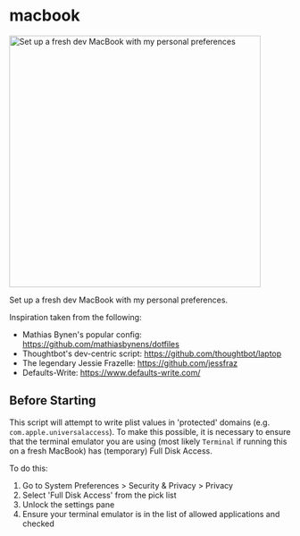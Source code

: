 # macbook

<img title="macbook"
     alt="Set up a fresh dev MacBook with my personal preferences"
     src="https://user-images.githubusercontent.com/3181349/91672998-5a273f80-eb64-11ea-8fbe-82b02abf137d.jpg"
     width="450">

Set up a fresh dev MacBook with my personal preferences.

Inspiration taken from the following:

- Mathias Bynen's popular config: https://github.com/mathiasbynens/dotfiles
- Thoughtbot's dev-centric script: https://github.com/thoughtbot/laptop
- The legendary Jessie Frazelle: https://github.com/jessfraz
- Defaults-Write: https://www.defaults-write.com/

## Before Starting

This script will attempt to write plist values in 'protected' domains (e.g. `com.apple.universalaccess`). To make this
possible, it is necessary to ensure that the terminal emulator you are using (most likely `Terminal` if running this on
a fresh MacBook) has (temporary) Full Disk Access.

To do this:
1. Go to System Preferences > Security & Privacy > Privacy
1. Select 'Full Disk Access' from the pick list
1. Unlock the settings pane
1. Ensure your terminal emulator is in the list of allowed applications and checked


